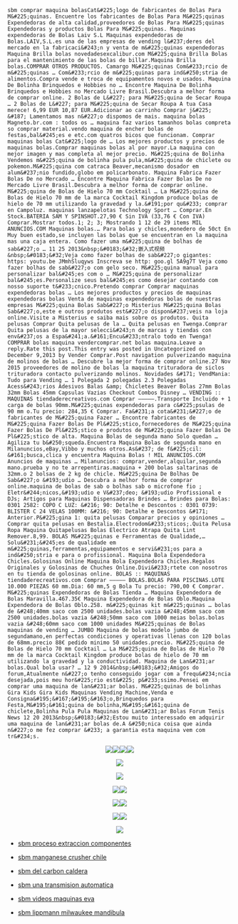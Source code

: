 
```
sbm comprar maquina bolasCat&#225;logo de fabricantes de Bolas Para M&#225;quinas. Encuentre los fabricantes de Bolas Para M&#225;quinas Expendedoras de alta calidad,proveedores de Bolas Para M&#225;quinas Expendedoras y productos Bolas Para M&#225;quinas. Maquinas expendedoras de Bolas Laiv S.L Maquinas expendedoras de Bolas.LAIV,S.L.es una de las empresas de vending l&#237;deres del mercado en la fabricaci&#243;n y venta de m&#225;quinas expendedoras Maquina Brilla bolas novedadesexcalibur.com M&#225;quina Brilla Bolas para el mantenimiento de las bolas de billar.Maquina Brilla bolas.COMPRAR OTROS PRODUCTOS. Camargo M&#225;quinas Com&#233;rcio de m&#225;quinas … Com&#233;rcio de m&#225;quinas para ind&#250;stria de alimentos.Compra vende e troca de equipamentos novos e usados. Maquina De Bolinha Brinquedos e Hobbies no … Encontre Maquina De Bolinha Brinquedos e Hobbies no Mercado Livre Brasil.Descubra a melhor forma de comprar online. 2 Bolas de L&#227; para M&#225;quina de Secar Roupa … 2 Bolas de L&#227; para M&#225;quina de Secar Roupa A tua Casa merece! 6,99 EUR 10,87 EUR.Adicionar ao carrinho Comprar j&#225; &#187; Lamentamos mas n&#227;o dispomos de mais. maquina bolas Magneto.br.com : todos os … maquina faz varios tamanhos bolas compreta so comprar material.vendo maquina de encher bolas de festas,bal&#245;es e etc.com quatros bicos que funcionam. Comprar maquinas bolas Cat&#225;logo de … Los mejores productos y precios de maquinas bolas.Comprar maquinas bolas al por mayor.La maquina con mejor imagen y mas completa al mejor precio. M&#225;quina de Bolinha Vendemos m&#225;quina de bolinha pula pula,m&#225;quina de chiclete ou pokemon.M&#225;quina com catraca Beaver,mecanismo dosador em alum&#237;nio fundido,globo em policarbonato. Maquina Fabrica Fazer Bolas De no Mercado … Encontre Maquina Fabrica Fazer Bolas De no Mercado Livre Brasil.Descubra a melhor forma de comprar online. M&#225;quina de Bolas de Hielo 70 mm Cocktail … La M&#225;quina de Bolas de Hielo 70 mm de la marca Cocktail Kingdom produce bolas de hielo de 70 mm utilizando la gravedad y la.&#191;por qu&#233; comprar en Campoluz. maquinas lanzapelotas Technology Sport … Comprar.En Stock.BATERIA SAM Y SPINSHOT.27,90 € Sin IVA (33,76 € Con IVA) Comprar.Mostrar todos.1; 2; 3; Mostrando 1 12 de 29 items MIL ANUNCIOS.COM Maquinas bolas.… Para bolas y chicles,monedero de 50ct En Muy buen estado,se incluyen las bolas que se encuentran en la maquina mas una caja entera. Como fazer uma m&#225;quina de bolhas de sab&#227;o … 11 25 2013&nbsp;&#0183;&#32;嵌入式视频&nbsp;&#0183;&#32;Veja como fazer bolhas de sab&#227;o gigantes: https: youtu.be JMmhSluqyws Inscreva se http: goo.gl 5A9g7T Veja como fazer bolhas de sab&#227;o com gelo seco. M&#225;quina manual para personalizar bal&#245;es com o … M&#225;quina de personalizar bal&#245;es.Personalize seus bal&#245;es como desejar contando com nosso suporte t&#233;cnico.Pretendo comprar Comprar maquinas expendedoras bolas … Los mejores productos y precios de maquinas expendedoras bolas Venta de maquinas expendedoras bolas de nuestras empresas M&#225;quina Bolas Sab&#227;o Misterius M&#225;quina Bolas Sab&#227;o,este e outros produtos est&#227;o dispon&#237;veis na loja online.Visite a Misterius e saiba mais sobre os produtos. Quita pelusas Comprar Quita pelusas de la … Quita pelusas en Twenga.Comprar Quita pelusas de la mayor selecci&#243;n de marcas y tiendas con env&#237;os a Espa&#241;a.&#161;Encu&#233;ntralo todo en Twenga! COMPRAR bolas maquina vendercomprar.net bolas maquina.Leave a reply.Rate this post.This entry was posted in Uncategorized on December 9,2013 by Vender Comprar.Post navigation pulverizando maquina de molinos de bolas … Descubre la mejor forma de comprar online.27 Nov 2015 proveedores de molino de bolas la maquina trituradora de siclos trituradora contacto pulverizando molinos. Novidades &#171; VendMania: Tudo para Vending … 1 Polegada 2 polegadas 2.3 Polegadas Acess&#243;rios Adesivos Balas &amp; Chicletes Beaver Bolas 27mm Bolas 32mm Bolas 45mm Capsulas Vazias Checkout Combos Disney … VENDING :: MAQUINAS tiendaderecreativos.com Comprar —————.Transporte Incluido + 1 carga de bolas 90mm.M&#225;quinas expendedoras para c&#225;psulas de 90 mm o.Tu precio: 284,35 € Comprar. Fa&#231;a cota&#231;&#227;o de fabricantes de M&#225;quina Fazer … Encontre fabricantes de M&#225;quina Fazer Bolas De Pl&#225;stico,fornecedores de M&#225;quina Fazer Bolas De Pl&#225;stico e produtos de M&#225;quina Fazer Bolas De Pl&#225;stico de alta. Maquina Bolas de segunda mano Solo quedan … Agiliza tu b&#250;squeda.Encuentra Maquina Bolas de segunda mano en Milanuncios,eBay,Vibbo y muchos otros.As&#237; de f&#225;cil: &#161;busca,clica y encuentra Maquina Bolas ! MIL ANUNCIOS.COM Anuncios de maquinas … Milanuncios: comprar,vender,alquilar,segunda mano.prueba y no te arrepentiras.maquina + 200 bolas saltarinas de 32mm.o 2 bolsas de 2 kg de chicle. M&#225;quina De Bolhas De Sab&#227;o &#193;udio … Descubra a melhor forma de comprar online.maquina de bolas de sab o bolhas sab o microfone fio ; Eletr&#244;nicos,&#193;udio e V&#237;deo; &#193;udio Profissional e DJs; Artigos para Maquinas Dispensadoras Brindes … Brindes para Bolas: 0301 2582: COPO C LUZ: &#216; 90: Detalhe e Descontos : 0301 0739: BLISTER C 24 VELAS 100MM: &#216; 90: Detalhe e Descontos &#171; Anterior.P&#225;gina 1: quita pelusas Comparar precios y opiniones … Comprar quita pelusas en Bestalia.Electrodom&#233;sticos;.Quita Pelusa Ropa Maquina Quitapelusas Bolas Electrico Atrapa Quita Lint Remover.8,99. BOLAS M&#225;quinas e Ferramentas de Qualidade,… Solu&#231;&#245;es de qualidade em m&#225;quinas,ferramentas,equipamentos e servi&#231;os para a ind&#250;stria e para o profissional. Maquina Bola Expendedora Chicles.Golosinas Online Maquina Bola Expendedora Chicles.Regalos Originales y Golosinas de Chuches Online.Divi&#233;rtete con nosotros en tu tienda de golosinas online. BOLAS :: MAQUINAS tiendaderecreativos.com Comprar ————— BOLAS.BOLAS PARA PISCINAS.LOTE 10.000 PIEZAS 60 mm.Dia: 60 mm,5 g Bola Tu precio: 790,00 € Comprar. M&#225;quinas Expendedoras de Bolas Tienda … Maquina Expendedora de Bolas Maravilla.467.35€ Maquina Expendedora de Bolas Oblo.Maquina Expendedora de Bolas Oblo.258. m&#225;quinas kit m&#225;quinas … bolas de &#248;40mm saco com 2500 unidades.bolas vazia &#248;45mm saco com 2500 unidades.bolas vazia &#248;50mm saco com 1000 meias bolas.bolas vazia &#248;60mm saco com 1000 unidades M&#225;quinas de Bolas maquinas de vending … JUMBO Maquina de bolas modelo jumbo de segundamano,en perfectas condiciones y operativas llenas con 120 bolas de 68mm.precio 88€ pedido minimo 50 unidades.precio. M&#225;quina de Bolas de Hielo 70 mm Cocktail … La M&#225;quina de Bolas de Hielo 70 mm de la marca Cocktail Kingdom produce bolas de hielo de 70 mm utilizando la gravedad y la conductividad. Maquina de Lan&#231;ar bolas.Qual bola usar? … 12 9 2014&nbsp;&#0183;&#32;Amigos do forum,Atualmente n&#227;o tenho conseguido jogar com a frequ&#234;ncia desejada,pois meu hor&#225;rio est&#225; p&#233;ssimo.Pensei em comprar uma maquina de lan&#231;ar bolas. M&#225;quinas de bolinhas Gira Kids Gira Kids Maquinas Vending Machine,Venda e Consigna&#195;&#167;&#195;&#163;o,Brinquedos para Festa,M&#195;&#161;quina de bolinha,M&#195;&#161;quina de chiclete,Bolinha Pula Pula Maquinas de Lan&#231;ar Bolas Forum Tenis News 12 20 2013&nbsp;&#0183;&#32;Estou muito interessado em adquirir uma maquina de lan&#231;ar bolas de.A &#250;nica coisa que ainda n&#227;o me fez comprar &#233; a garantia esta maquina vem com tr&#234;s. 
```

<div align="center">

<a href="https://es-mill.shibang-china.com/github&k=sbm+comprar+maquina+bolas"><img src="https://static.shibang-china.com/es/mill/index.jpg"></a><a href="https://es-mill.shibang-china.com/materials.htmlgithub&k=sbm+comprar+maquina+bolas"><img src="https://static.shibang-china.com/es/mill/materials.jpg"></a><a href="https://es-mill.shibang-china.com/about.htmlgithub&k=sbm+comprar+maquina+bolas"><img src="https://static.shibang-china.com/es/mill/about.jpg"></a><a href="https://es-mill.shibang-china.com/contact.htmlgithub&k=sbm+comprar+maquina+bolas"><img src="https://static.shibang-china.com/es/mill/contact.jpg"></a>

<a href="https://es-mill.shibang-china.com/github&k=sbm+comprar+maquina+bolas"><img src="https://static.shibang-china.com/es/mill/banner.jpg"></a>

<a href="https://swt.shibang-china.com/github&k=sbm+comprar+maquina+bolas"><img src="https://static.shibang-china.com/es/mill/chat.jpg"></a>

<a href="https://es-mill.shibang-china.com/products/vertical-roller-mill.htmlgithub&k=sbm+comprar+maquina+bolas"><img src="https://static.shibang-china.com/es/mill/vertical.jpg"></a><a href="https://es-mill.shibang-china.com/products/raymond-mill.htmlgithub&k=sbm+comprar+maquina+bolas"><img src="https://static.shibang-china.com/es/mill/raymond.jpg"></a>

<a href="https://es-mill.shibang-china.com/products/ultrafine-grinding-mill.htmlgithub&k=sbm+comprar+maquina+bolas"><img src="https://static.shibang-china.com/es/mill/ultrafine.jpg"></a><a href="https://es-mill.shibang-china.com/products/trapezium-grinding-mill.htmlgithub&k=sbm+comprar+maquina+bolas"><img src="https://static.shibang-china.com/es/mill/trapezium.jpg"></a>

<a href="https://es-mill.shibang-china.com/products/ball-mill.htmlgithub&k=sbm+comprar+maquina+bolas"><img src="https://static.shibang-china.com/es/mill/ball.jpg"></a><a href="https://es-mill.shibang-china.com/products/hammer-mill.htmlgithub&k=sbm+comprar+maquina+bolas"><img src="https://static.shibang-china.com/es/mill/hammer.jpg"></a>

<a href="https://swt.shibang-china.com/github&k=sbm+comprar+maquina+bolas"><img src="https://static.shibang-china.com/es/mill/case.jpg"></a>

</div>


* [sbm proceso extraccion componentes](sbm%20proceso%20extraccion%20componentes.md)

* [sbm manganese crusher chile](sbm%20manganese%20crusher%20chile.md)

* [sbm del carbon caldera](sbm%20del%20carbon%20caldera.md)

* [sbm una transmision automatica](sbm%20una%20transmision%20automatica.md)

* [sbm videos maquinas eva](sbm%20videos%20maquinas%20eva.md)

* [sbm lippmann milwaukee mandibula](sbm%20lippmann%20milwaukee%20mandibula.md)